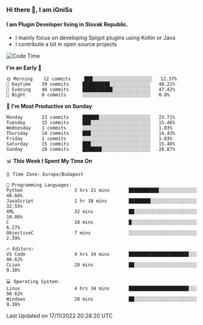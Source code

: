 ### Hi there 👋, I am iGniSs

#### I am Plugin Developer living in Slovak Republic.
- I mainly focus on developing Spigot plugins using Kotlin or Java
- I contribute a bit in open source projects

<!--START_SECTION:waka-->
![Code Time](http://img.shields.io/badge/Code%20Time-963%20hrs%2047%20mins-blue)

**I'm an Early 🐤** 

```text
🌞 Morning    12 commits     ███░░░░░░░░░░░░░░░░░░░░░░   12.37% 
🌆 Daytime    39 commits     ██████████░░░░░░░░░░░░░░░   40.21% 
🌃 Evening    46 commits     ███████████░░░░░░░░░░░░░░   47.42% 
🌙 Night      0 commits      ░░░░░░░░░░░░░░░░░░░░░░░░░   0.0%

```
📅 **I'm Most Productive on Sunday** 

```text
Monday       23 commits     ██████░░░░░░░░░░░░░░░░░░░   23.71% 
Tuesday      15 commits     ███░░░░░░░░░░░░░░░░░░░░░░   15.46% 
Wednesday    1 commits      ░░░░░░░░░░░░░░░░░░░░░░░░░   1.03% 
Thursday     14 commits     ███░░░░░░░░░░░░░░░░░░░░░░   14.43% 
Friday       1 commits      ░░░░░░░░░░░░░░░░░░░░░░░░░   1.03% 
Saturday     15 commits     ███░░░░░░░░░░░░░░░░░░░░░░   15.46% 
Sunday       28 commits     ███████░░░░░░░░░░░░░░░░░░   28.87%

```


📊 **This Week I Spent My Time On** 

```text
⌚︎ Time Zone: Europe/Budapest

💬 Programming Languages: 
Python                   2 hrs 21 mins       ███████████░░░░░░░░░░░░░░   46.66% 
JavaScript               1 hr 38 mins        ████████░░░░░░░░░░░░░░░░░   32.55% 
XML                      32 mins             ██░░░░░░░░░░░░░░░░░░░░░░░   10.86% 
C                        18 mins             █░░░░░░░░░░░░░░░░░░░░░░░░   6.27% 
ObjectiveC               7 mins              ░░░░░░░░░░░░░░░░░░░░░░░░░   2.39%

🔥 Editors: 
VS Code                  4 hrs 34 mins       ██████████████████████░░░   90.62% 
CLion                    28 mins             ██░░░░░░░░░░░░░░░░░░░░░░░   9.38%

💻 Operating System: 
Linux                    4 hrs 34 mins       ██████████████████████░░░   90.62% 
Windows                  28 mins             ██░░░░░░░░░░░░░░░░░░░░░░░   9.38%

```


 Last Updated on 17/11/2022 20:28:20 UTC
<!--END_SECTION:waka-->
